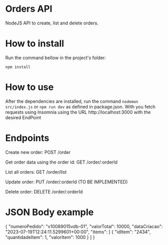 # Orders API

NodeJS API to create, list and delete orders.

# How to install

Run the command bellow in the project's folder:

    npm install

# How to use

After the dependencies are installed, run the command `nodemon src/index.js` or `npm run dev` as defined in package.json. With you fetch requests using Insomnia using the URL http://localhost:3000 with the desired EndPoint

# Endpoints

Create new order: POST /order

Get order data using the order id: GET /order/:orderId

List all orders: GET /order/list

Update order: PUT /order/:orderId
(TO BE IMPLEMENTED)

Delete order: DELETE /order/:orderId

# JSON Body example

{
    "numeroPedido": "v10089015vdb-01",
    "valorTotal": 10000,
    "dataCriacao": "2023-07-19T12:24:11.5299601+00:00",
    "items": [
        {
        "idItem": "2434",
        "quantidadeItem": 1,
        "valorItem": 1000
        }
    ]
}
